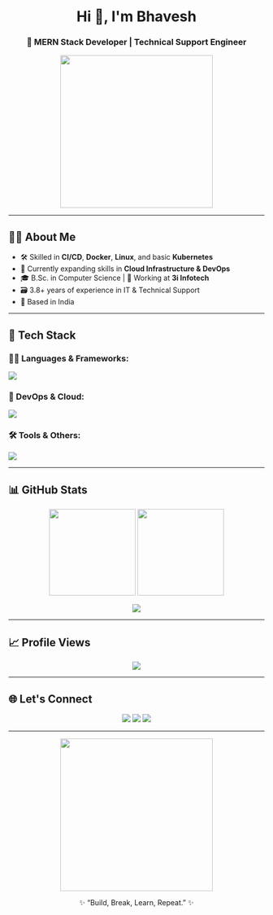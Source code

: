<h1 align="center">Hi 👋, I'm Bhavesh</h1>
<h3 align="center">🚀 MERN Stack Developer | Technical Support Engineer</h3>

<p align="center">
  <img src="https://media.giphy.com/media/qgQUggAC3Pfv687qPC/giphy.gif" width="300">
</p>

---

## 🧑‍💼 About Me

- 🛠️ Skilled in **CI/CD**, **Docker**, **Linux**, and basic **Kubernetes**
- 📡 Currently expanding skills in **Cloud Infrastructure & DevOps**
- 🎓 B.Sc. in Computer Science | 💼 Working at **3i Infotech**
- 🗃️ 3.8+ years of experience in IT & Technical Support
- 📍 Based in India

---

## 🔧 Tech Stack

### 👨‍💻 Languages & Frameworks:
<p>
  <img src="https://skillicons.dev/icons?i=js,ts,nodejs,express,react,mongodb,html,css,sass,tailwind" />
</p>

### 🚀 DevOps & Cloud:
<p>
  <img src="https://skillicons.dev/icons?i=docker,kubernetes,linux,git,github,gitlab,bash,aws,jenkins" />
</p>

### 🛠️ Tools & Others:
<p>
  <img src="https://skillicons.dev/icons?i=vscode,postman,figma,sqlite,py" />
</p>

---

## 📊 GitHub Stats

<p align="center">
  <img src="https://github-readme-stats.vercel.app/api?username=B-professional&show_icons=true&theme=tokyonight" height="170"/>
  <img src="https://github-readme-stats.vercel.app/api/top-langs/?username=B-professional&layout=compact&theme=tokyonight" height="170"/>
</p>

<p align="center">
  <img src="https://github-readme-streak-stats.herokuapp.com?user=B-professional&theme=tokyonight&hide_border=true"/>
</p>

---

## 📈 Profile Views

<p align="center">
  <img src="https://komarev.com/ghpvc/?username=B-professional&style=flat-square&color=blue" />
</p>

---

## 🌐 Let's Connect

<p align="center">
  <a href="mailto:yadavbhavesh884@gmail.com"><img src="https://img.shields.io/badge/Gmail-D14836?style=for-the-badge&logo=gmail&logoColor=white"></a>
  <a href="https://linkedin.com/in/your-linkedin"><img src="https://img.shields.io/badge/LinkedIn-blue?style=for-the-badge&logo=linkedin&logoColor=white"></a>
  <a href="https://github.com/YourGitHubUsername"><img src="https://img.shields.io/badge/GitHub-333?style=for-the-badge&logo=github&logoColor=white"></a>
</p>

---

<p align="center">
  <img src="https://media.giphy.com/media/L1R1tvI9svkIWwpVYr/giphy.gif" width="300" />
</p>

<p align="center">
  ✨ “Build, Break, Learn, Repeat.” ✨
</p>
